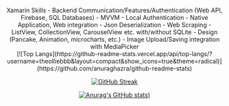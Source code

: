 ### 

<div id="header" align="center">
Xamarin Skills
- Backend Communication/Features/Authentication (Web API, Firebase, SQL Databases)
- MVVM
- Local Authentication
- Native Application, Web integration
- Json Deserialization
- Web Scraping
- ListView, CollectionView, CarouselView etc. with/without SQLite
- Design (Pancake, Animation, microcharts, etc.)
- Image Upload/Saving integration with MediaPicker

<div id="header" align="center">
[![Top Langs](https://github-readme-stats.vercel.app/api/top-langs/?username=theolliebbb&layout=compact&show_icons=true&theme=radical)](https://github.com/anuraghazra/github-readme-stats)

[![GitHub Streak](https://github-readme-streak-stats.herokuapp.com/?user=theolliebbb&show_icons=true&theme=radical)](https://git.io/streak-stats)

[![Anurag's GitHub stats](https://github-readme-stats.vercel.app/api?username=theolliebbb&show_icons=true&theme=radical))](https://github.com/anuraghazra/github-readme-stats)
